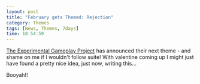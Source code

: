 ```yaml
---
layout: post
title: "February gets Themed: Rejection"
category: Themes
tags: [News, Themes, 7days]
time: 18:54:59
---
```

[The Experimental Gameplay Project](http://experimentalgameplay.com/blog/) has announced their next theme - and shame on me if I wouldn't follow suite! With valentine coming up I might just have found a pretty nice idea, just now, writing this...

Booyah!!


